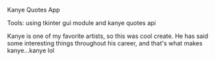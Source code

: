 Kanye Quotes App 

Tools:
using tkinter gui module and kanye quotes api 

Kanye is one of my favorite artists, so this was cool create. He has said some interesting things throughout his career, and that's what makes kanye...kanye lol